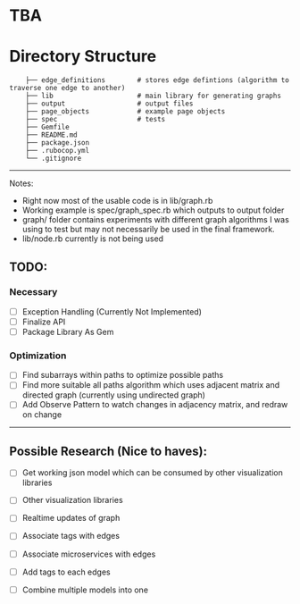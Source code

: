# TBA


# Directory Structure

```
    ├── edge_definitions        # stores edge defintions (algorithm to traverse one edge to another)    
    ├── lib                     # main library for generating graphs
    ├── output                  # output files
    ├── page_objects            # example page objects
    ├── spec                    # tests
    ├── Gemfile
    ├── README.md
    ├── package.json
    ├── .rubocop.yml
    └── .gitignore
```

---
Notes:
* Right now most of the usable code is in lib/graph.rb
* Working example is spec/graph_spec.rb which outputs to output folder
* graph/ folder contains experiments with different graph algorithms I was using to test but may not necessarily be used in the final framework.
* lib/node.rb currently is not being used

## TODO:
### Necessary
- [ ] Exception Handling (Currently Not Implemented)
- [ ] Finalize API
- [ ] Package Library As Gem

### Optimization
- [ ] Find subarrays within paths to optimize possible paths
- [ ] Find more suitable all paths algorithm which uses adjacent matrix and directed graph (currently using undirected graph)
- [ ] Add Observe Pattern to watch changes in adjacency matrix, and redraw on change

---
## Possible Research (Nice to haves):
- [ ] Get working json model which can be consumed by other visualization libraries
- [ ] Other visualization libraries
- [ ] Realtime updates of graph
- [ ] Associate tags with edges
- [ ] Associate microservices with edges
- [ ] Add tags to each edges
- [ ] Combine multiple models into one

